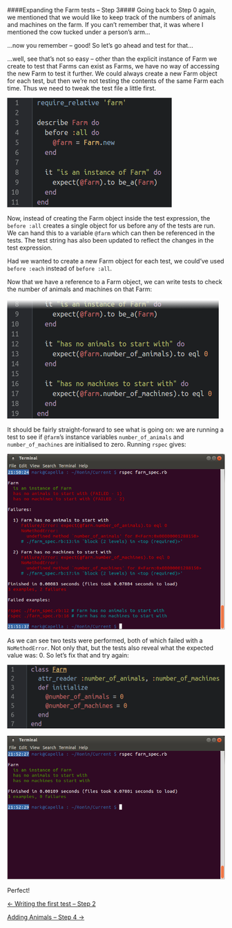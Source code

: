 ####Expanding the Farm tests – Step 3####
Going back to Step 0 again, we mentioned that we would like to keep track of the numbers of animals and machines on the farm. If you can’t remember that, it was where I mentioned the cow tucked under a person’s arm…

…now you remember – good! So let’s go ahead and test for that…

…well, see that’s not so easy – other than the explicit instance of Farm we create to test that Farms can exist as Farms, we have no way of accessing the new Farm to test it further. We could always create a new Farm object for each test, but then we’re not testing the contents of the same Farm each time. Thus we need to tweak the test file a little first.

![Introducing before :all](../screenies/before-all.png "Introducing before :all")

Now, instead of creating the Farm object inside the test expression, the `before :all` creates a single object for us before any of the tests are run. We can hand this to a variable `@farm` which can then be referenced in the tests. The test string has also been updated to reflect the changes in the test expression.

Had we wanted to create a new Farm object for each test, we could’ve used `before :each` instead of `before :all`.

Now that we have a reference to a Farm object, we can write tests to check the number of animals and machines on that Farm:

![Testing for numbers of farmyard items](../screenies/farm-numbers-rspec.png "Testing for numbers of farmyard items")

It should be fairly straight-forward to see what is going on: we are running a test to see if `@farm`’s instance variables `number_of_animals` and `number_of_machines` are initialised to zero. Running `rspec` gives:

![Boy that’s a lot of red text!](../screenies/farm-numbers-failed.png "Boy that’s a lot of red text!")

As we can see two tests were performed, both of which failed with a `NoMethodError`. Not only that, but the tests also reveal what the expected value was: 0. So let’s fix that and try again:

![Testing for numbers of farmyard items – attempt 2](../screenies/farm-numbers-ruby.png "Testing for numbers of farmyard items – attempt 2")

![Now that’s a lot of green text!](../screenies/farm-numbers-passed.png "Now that’s a lot of green text!")

Perfect!

[← Writing the first test – Step 2](./writing_tests_step2.md)

[Adding Animals – Step 4 →](./writing_tests_step4.md)
